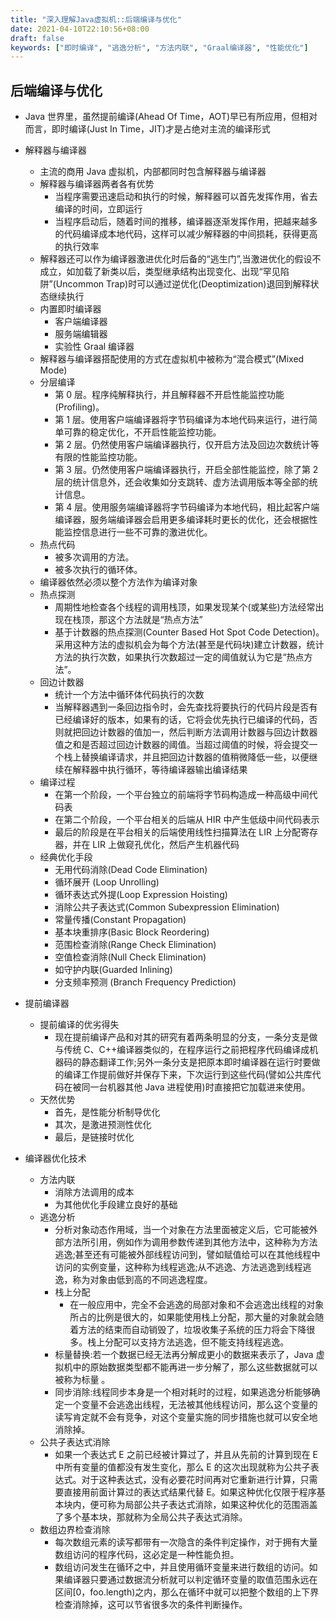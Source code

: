 ```yaml
---
title: "深入理解Java虚拟机::后端编译与优化"
date: 2021-04-10T22:10:56+08:00
draft: false
keywords: ["即时编译", "逃逸分析", "方法内联", "Graal编译器", "性能优化"]
---
```



## 后端编译与优化

- Java 世界里，虽然提前编译(Ahead Of Time，AOT)早已有所应用，但相对而言，即时编译(Just In Time，JIT)才是占绝对主流的编译形式

- 解释器与编译器
  - 主流的商用 Java 虚拟机，内部都同时包含解释器与编译器
  - 解释器与编译器两者各有优势
    - 当程序需要迅速启动和执行的时候，解释器可以首先发挥作用，省去编译的时间，立即运行
    - 当程序启动后，随着时间的推移，编译器逐渐发挥作用，把越来越多的代码编译成本地代码，这样可以减少解释器的中间损耗，获得更高的执行效率
  - 解释器还可以作为编译器激进优化时后备的“逃生门”,当激进优化的假设不成立，如加载了新类以后，类型继承结构出现变化、出现“罕见陷阱”(Uncommon Trap)时可以通过逆优化(Deoptimization)退回到解释状态继续执行
  - 内置即时编译器
    - 客户端编译器
    - 服务端编辑器
    - 实验性 Graal 编译器
  - 解释器与编译器搭配使用的方式在虚拟机中被称为“混合模式”(Mixed Mode)
  - 分层编译
    - 第 0 层。程序纯解释执行，并且解释器不开启性能监控功能(Profiling)。
    - 第 1 层。使用客户端编译器将字节码编译为本地代码来运行，进行简单可靠的稳定优化，不开启性能监控功能。
    - 第 2 层。仍然使用客户端编译器执行，仅开启方法及回边次数统计等有限的性能监控功能。
    - 第 3 层。仍然使用客户端编译器执行，开启全部性能监控，除了第 2 层的统计信息外，还会收集如分支跳转、虚方法调用版本等全部的统计信息。
    - 第 4 层。使用服务端编译器将字节码编译为本地代码，相比起客户端编译器，服务端编译器会启用更多编译耗时更长的优化，还会根据性能监控信息进行一些不可靠的激进优化。
  - 热点代码
    - 被多次调用的方法。
    - 被多次执行的循环体。
  - 编译器依然必须以整个方法作为编译对象
  - 热点探测
    - 周期性地检查各个线程的调用栈顶，如果发现某个(或某些)方法经常出现在栈顶，那这个方法就是“热点方法”
    - 基于计数器的热点探测(Counter Based Hot Spot Code Detection)。采用这种方法的虚拟机会为每个方法(甚至是代码块)建立计数器，统计方法的执行次数，如果执行次数超过一定的阈值就认为它是“热点方法”。
  - 回边计数器
    - 统计一个方法中循环体代码执行的次数
    - 当解释器遇到一条回边指令时，会先查找将要执行的代码片段是否有已经编译好的版本，如果有的话，它将会优先执行已编译的代码，否则就把回边计数器的值加一，然后判断方法调用计数器与回边计数器值之和是否超过回边计数器的阈值。当超过阈值的时候，将会提交一个栈上替换编译请求，并且把回边计数器的值稍微降低一些，以便继续在解释器中执行循环，等待编译器输出编译结果
  - 编译过程
    - 在第一个阶段，一个平台独立的前端将字节码构造成一种高级中间代码表
    - 在第二个阶段，一个平台相关的后端从 HIR 中产生低级中间代码表示
    - 最后的阶段是在平台相关的后端使用线性扫描算法在 LIR 上分配寄存器，并在 LIR 上做窥孔优化，然后产生机器代码
  - 经典优化手段
    - 无用代码消除(Dead Code Elimination)
    - 循环展开 (Loop Unrolling)
    - 循环表达式外提(Loop Expression Hoisting)
    - 消除公共子表达式(Common Subexpression Elimination)
    - 常量传播(Constant Propagation)
    - 基本块重排序(Basic Block Reordering)
    - 范围检查消除(Range Check Elimination)
    - 空值检查消除(Null Check Elimination)
    - 如守护内联(Guarded Inlining)
    - 分支频率预测 (Branch Frequency Prediction)
- 提前编译器
  - 提前编译的优劣得失
    - 现在提前编译产品和对其的研究有着两条明显的分支，一条分支是做与传统 C、C++编译器类似的，在程序运行之前把程序代码编译成机器码的静态翻译工作;另外一条分支是把原本即时编译器在运行时要做的编译工作提前做好并保存下来，下次运行到这些代码(譬如公共库代码在被同一台机器其他 Java 进程使用)时直接把它加载进来使用。
  - 天然优势
    - 首先，是性能分析制导优化
    - 其次，是激进预测性优化
    - 最后，是链接时优化
- 编译器优化技术
  - 方法内联
    - 消除方法调用的成本
    - 为其他优化手段建立良好的基础
  - 逃逸分析
    - 分析对象动态作用域，当一个对象在方法里面被定义后，它可能被外部方法所引用，例如作为调用参数传递到其他方法中，这种称为方法逃逸;甚至还有可能被外部线程访问到，譬如赋值给可以在其他线程中访问的实例变量，这种称为线程逃逸;从不逃逸、方法逃逸到线程逃逸，称为对象由低到高的不同逃逸程度。
    - 栈上分配
      - 在一般应用中，完全不会逃逸的局部对象和不会逃逸出线程的对象所占的比例是很大的，如果能使用栈上分配，那大量的对象就会随着方法的结束而自动销毁了，垃圾收集子系统的压力将会下降很多。栈上分配可以支持方法逃逸，但不能支持线程逃逸。
    - 标量替换:若一个数据已经无法再分解成更小的数据来表示了，Java 虚拟机中的原始数据类型都不能再进一步分解了，那么这些数据就可以被称为标量 。
    - 同步消除:线程同步本身是一个相对耗时的过程，如果逃逸分析能够确定一个变量不会逃逸出线程，无法被其他线程访问，那么这个变量的读写肯定就不会有竞争，对这个变量实施的同步措施也就可以安全地消除掉。
  - 公共子表达式消除
    - 如果一个表达式 E 之前已经被计算过了，并且从先前的计算到现在 E 中所有变量的值都没有发生变化，那么 E 的这次出现就称为公共子表达式。对于这种表达式，没有必要花时间再对它重新进行计算，只需要直接用前面计算过的表达式结果代替 E。如果这种优化仅限于程序基本块内，便可称为局部公共子表达式消除，如果这种优化的范围涵盖了多个基本块，那就称为全局公共子表达式消除。
  - 数组边界检查消除
    - 每次数组元素的读写都带有一次隐含的条件判定操作，对于拥有大量数组访问的程序代码，这必定是一种性能负担。
    - 数组访问发生在循环之中，并且使用循环变量来进行数组的访问。如果编译器只要通过数据流分析就可以判定循环变量的取值范围永远在区间[0，foo.length)之内，那么在循环中就可以把整个数组的上下界检查消除掉，这可以节省很多次的条件判断操作。

